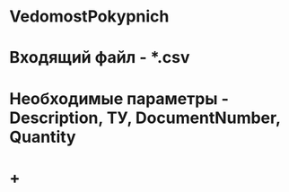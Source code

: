 ﻿# VedomostPokypnich
# Входящий файл - *.csv
# Необходимые параметры - Description, ТУ, DocumentNumber, Quantity
# + 